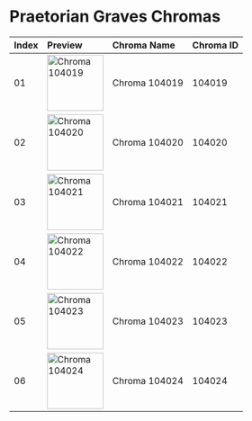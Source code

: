 # Praetorian Graves Chromas

| Index | Preview | Chroma Name | Chroma ID |
|:---|:---|:---|:---|
| 01 | <img src='https://raw.communitydragon.org/latest/plugins/rcp-be-lol-game-data/global/default/v1/champion-chroma-images/104/104019.png' alt='Chroma 104019' width='100'> | Chroma 104019 | 104019 |
| 02 | <img src='https://raw.communitydragon.org/latest/plugins/rcp-be-lol-game-data/global/default/v1/champion-chroma-images/104/104020.png' alt='Chroma 104020' width='100'> | Chroma 104020 | 104020 |
| 03 | <img src='https://raw.communitydragon.org/latest/plugins/rcp-be-lol-game-data/global/default/v1/champion-chroma-images/104/104021.png' alt='Chroma 104021' width='100'> | Chroma 104021 | 104021 |
| 04 | <img src='https://raw.communitydragon.org/latest/plugins/rcp-be-lol-game-data/global/default/v1/champion-chroma-images/104/104022.png' alt='Chroma 104022' width='100'> | Chroma 104022 | 104022 |
| 05 | <img src='https://raw.communitydragon.org/latest/plugins/rcp-be-lol-game-data/global/default/v1/champion-chroma-images/104/104023.png' alt='Chroma 104023' width='100'> | Chroma 104023 | 104023 |
| 06 | <img src='https://raw.communitydragon.org/latest/plugins/rcp-be-lol-game-data/global/default/v1/champion-chroma-images/104/104024.png' alt='Chroma 104024' width='100'> | Chroma 104024 | 104024 |
